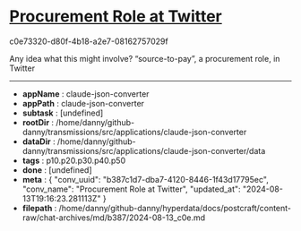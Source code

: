 # [Procurement Role at Twitter](https://claude.ai/chat/b387c1d7-dba7-4120-8446-1f43d17795ec)

c0e73320-d80f-4b18-a2e7-08162757029f

Any idea what this might involve? “source-to-pay”, a procurement role, in Twitter

---

* **appName** : claude-json-converter
* **appPath** : claude-json-converter
* **subtask** : [undefined]
* **rootDir** : /home/danny/github-danny/transmissions/src/applications/claude-json-converter
* **dataDir** : /home/danny/github-danny/transmissions/src/applications/claude-json-converter/data
* **tags** : p10.p20.p30.p40.p50
* **done** : [undefined]
* **meta** : {
  "conv_uuid": "b387c1d7-dba7-4120-8446-1f43d17795ec",
  "conv_name": "Procurement Role at Twitter",
  "updated_at": "2024-08-13T19:16:23.281113Z"
}
* **filepath** : /home/danny/github-danny/hyperdata/docs/postcraft/content-raw/chat-archives/md/b387/2024-08-13_c0e.md